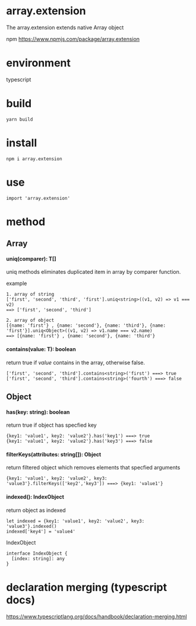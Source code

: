 # array.extension
The array.extension extends native Array object

npm
https://www.npmjs.com/package/array.extension

# environment
typescript

# build
```
yarn build
```

# install
```
npm i array.extension
```

# use
```
import 'array.extension'
```

# method

## Array
#### uniq<T>(comparer): T[]
uniq<T> methods eliminates duplicated item in array by comparer function.

example
```
1. array of string
['first', 'second', 'third', 'first'].uniq<string>((v1, v2) => v1 === v2)
==> ['first', 'second', 'third']

2. array of object
[{name: 'first'} , {name: 'second'}, {name: 'third'}, {name: 'first'}].uniq<Object>((v1, v2) => v1.name === v2.name)
==> [{name: 'first'} , {name: 'second'}, {name: 'third'}
```


#### contains<T>(value: T): boolean
return true if *value* contains in the array, otherwise false.

```
['first', 'second', 'third'].contains<string>('first') ===> true
['first', 'second', 'third'].contains<string>('fourth') ===> false
```

## Object
#### has(key: string): boolean
return true if object has specfied key

```
{key1: 'value1', key2: 'value2'}.has('key1') ===> true
{key1: 'value1', key2: 'value2'}.has('key3') ===> false
```

#### filterKeys(attributes: string[]): Object
return filtered object which removes elements that specfied arguments

```
{key1: 'value1', key2: 'value2', key3: 'value3'}.filterKeys(['key2','key3']) ===> {key1: 'value1'}
```
#### indexed(): IndexObject
return object as indexed

```
let indexed = {key1: 'value1', key2: 'value2', key3: 'value3'}.indexed()
indexed['key4'] = 'value4'
```

IndexObject
```
interface IndexObject {
  [index: string]: any
}
```

# declaration merging (typescript docs)
https://www.typescriptlang.org/docs/handbook/declaration-merging.html